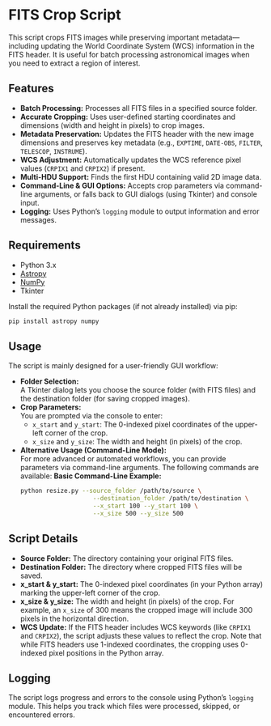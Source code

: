 # FITS Crop Script

This script crops FITS images while preserving important metadata—including updating the World Coordinate System (WCS) information in the FITS header. It is useful for batch processing astronomical images when you need to extract a region of interest.

## Features

- **Batch Processing:** Processes all FITS files in a specified source folder.
- **Accurate Cropping:** Uses user-defined starting coordinates and dimensions (width and height in pixels) to crop images.
- **Metadata Preservation:** Updates the FITS header with the new image dimensions and preserves key metadata (e.g., `EXPTIME`, `DATE-OBS`, `FILTER`, `TELESCOP`, `INSTRUME`).
- **WCS Adjustment:** Automatically updates the WCS reference pixel values (`CRPIX1` and `CRPIX2`) if present.
- **Multi-HDU Support:** Finds the first HDU containing valid 2D image data.
- **Command-Line & GUI Options:** Accepts crop parameters via command-line arguments, or falls back to GUI dialogs (using Tkinter) and console input.
- **Logging:** Uses Python’s `logging` module to output information and error messages.

## Requirements

- Python 3.x
- [Astropy](https://www.astropy.org/)
- [NumPy](https://numpy.org/)
- Tkinter

Install the required Python packages (if not already installed) via pip:

```bash
pip install astropy numpy
```

## Usage
The script is mainly designed for a user-friendly GUI workflow:
 - **Folder Selection:**  
A Tkinter dialog lets you choose the source folder (with FITS files) and the destination folder (for saving cropped images).
- **Crop Parameters:**  
You are prompted via the console to enter:
    - `x_start` and `y_start`: The 0-indexed pixel coordinates of the upper-left corner of the crop.
    - `x_size` and `y_size`: The width and height (in pixels) of the crop.
- **Alternative Usage (Command-Line Mode):**  
  For more advanced or automated workflows, you can provide parameters via command-line arguments. The following commands are available:
  **Basic Command-Line Example:**
    ```bash
    python resize.py --source_folder /path/to/source \
                        --destination_folder /path/to/destination \
                        --x_start 100 --y_start 100 \
                        --x_size 500 --y_size 500
    ```

## Script Details

- **Source Folder:** The directory containing your original FITS files.
- **Destination Folder:** The directory where cropped FITS files will be saved.
- **x_start & y_start:** The 0-indexed pixel coordinates (in your Python array) marking the upper-left corner of the crop.
- **x_size & y_size:** The width and height (in pixels) of the crop. For example, an `x_size` of 300 means the cropped image will include 300 pixels in the horizontal direction.
- **WCS Update:** If the FITS header includes WCS keywords (like `CRPIX1` and `CRPIX2`), the script adjusts these values to reflect the crop. Note that while FITS headers use 1-indexed coordinates, the cropping uses 0-indexed pixel positions in the Python array.


## Logging

The script logs progress and errors to the console using Python’s `logging` module. This helps you track which files were processed, skipped, or encountered errors.
